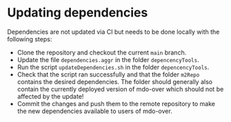 # Updating dependencies

Dependencies are not updated via CI but needs to be done locally with the following steps:
- Clone the repository and checkout the current `main` branch.
- Update the file `dependencies.aggr` in the folder `depencencyTools`.
- Run the script `updateDependencies.sh` in the folder `depencencyTools`.
- Check that the script ran successfully and that the folder `m2Repo` contains the desired dependencies. The folder should generally also contain the currently deployed version of mdo-over which should not be affected by the update!
- Commit the changes and push them to the remote repository to make the new dependencies available to users of mdo-over.

